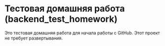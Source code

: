 # Тестовая домашняя работа (backend_test_homework)

Это тестовая домашняя работа для начала работы с GitHub.
Этот проект не требует развертывания. 
